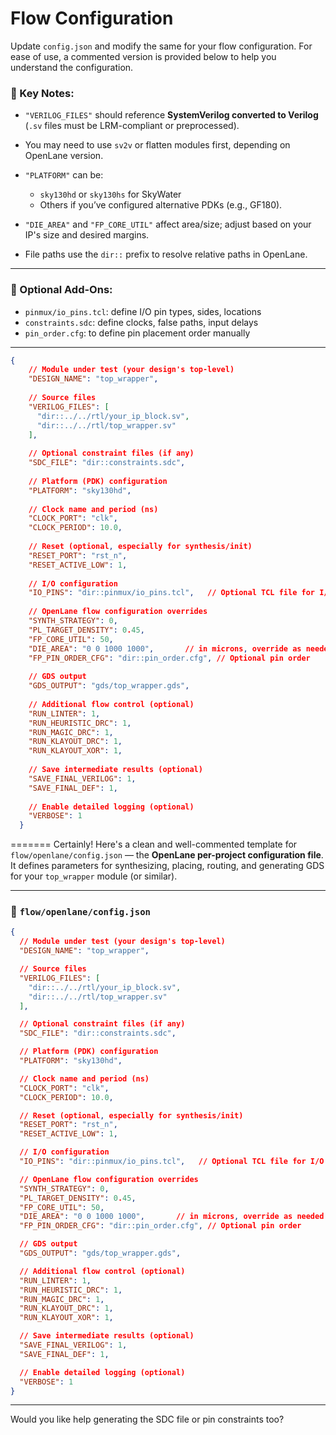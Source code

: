 # Flow Configuration

Update `config.json` and modify the same for your flow configuration. For ease of use, a commented version is provided below to help you understand the configuration.

### 📝 Key Notes:

* `"VERILOG_FILES"` should reference **SystemVerilog converted to Verilog** (`.sv` files must be LRM-compliant or preprocessed).
* You may need to use `sv2v` or flatten modules first, depending on OpenLane version.
* `"PLATFORM"` can be:

  * `sky130hd` or `sky130hs` for SkyWater
  * Others if you’ve configured alternative PDKs (e.g., GF180).
* `"DIE_AREA"` and `"FP_CORE_UTIL"` affect area/size; adjust based on your IP's size and desired margins.
* File paths use the `dir::` prefix to resolve relative paths in OpenLane.

---

### 🔧 Optional Add-Ons:

* `pinmux/io_pins.tcl`: define I/O pin types, sides, locations
* `constraints.sdc`: define clocks, false paths, input delays
* `pin_order.cfg`: to define pin placement order manually

---


```json
{
    // Module under test (your design's top-level)
    "DESIGN_NAME": "top_wrapper",
  
    // Source files
    "VERILOG_FILES": [
      "dir::../../rtl/your_ip_block.sv",
      "dir::../../rtl/top_wrapper.sv"
    ],
  
    // Optional constraint files (if any)
    "SDC_FILE": "dir::constraints.sdc",
  
    // Platform (PDK) configuration
    "PLATFORM": "sky130hd",
  
    // Clock name and period (ns)
    "CLOCK_PORT": "clk",
    "CLOCK_PERIOD": 10.0,
  
    // Reset (optional, especially for synthesis/init)
    "RESET_PORT": "rst_n",
    "RESET_ACTIVE_LOW": 1,
  
    // I/O configuration
    "IO_PINS": "dir::pinmux/io_pins.tcl",   // Optional TCL file for I/O constraints
  
    // OpenLane flow configuration overrides
    "SYNTH_STRATEGY": 0,
    "PL_TARGET_DENSITY": 0.45,
    "FP_CORE_UTIL": 50,
    "DIE_AREA": "0 0 1000 1000",       // in microns, override as needed
    "FP_PIN_ORDER_CFG": "dir::pin_order.cfg", // Optional pin order
  
    // GDS output
    "GDS_OUTPUT": "gds/top_wrapper.gds",
  
    // Additional flow control (optional)
    "RUN_LINTER": 1,
    "RUN_HEURISTIC_DRC": 1,
    "RUN_MAGIC_DRC": 1,
    "RUN_KLAYOUT_DRC": 1,
    "RUN_KLAYOUT_XOR": 1,
  
    // Save intermediate results (optional)
    "SAVE_FINAL_VERILOG": 1,
    "SAVE_FINAL_DEF": 1,
  
    // Enable detailed logging (optional)
    "VERBOSE": 1
  }
  ```

=======
Certainly! Here's a clean and well-commented template for `flow/openlane/config.json` — the **OpenLane per-project configuration file**. It defines parameters for synthesizing, placing, routing, and generating GDS for your `top_wrapper` module (or similar).

---

### 📄 `flow/openlane/config.json`

```json
{
  // Module under test (your design's top-level)
  "DESIGN_NAME": "top_wrapper",

  // Source files
  "VERILOG_FILES": [
    "dir::../../rtl/your_ip_block.sv",
    "dir::../../rtl/top_wrapper.sv"
  ],

  // Optional constraint files (if any)
  "SDC_FILE": "dir::constraints.sdc",

  // Platform (PDK) configuration
  "PLATFORM": "sky130hd",

  // Clock name and period (ns)
  "CLOCK_PORT": "clk",
  "CLOCK_PERIOD": 10.0,

  // Reset (optional, especially for synthesis/init)
  "RESET_PORT": "rst_n",
  "RESET_ACTIVE_LOW": 1,

  // I/O configuration
  "IO_PINS": "dir::pinmux/io_pins.tcl",   // Optional TCL file for I/O constraints

  // OpenLane flow configuration overrides
  "SYNTH_STRATEGY": 0,
  "PL_TARGET_DENSITY": 0.45,
  "FP_CORE_UTIL": 50,
  "DIE_AREA": "0 0 1000 1000",       // in microns, override as needed
  "FP_PIN_ORDER_CFG": "dir::pin_order.cfg", // Optional pin order

  // GDS output
  "GDS_OUTPUT": "gds/top_wrapper.gds",

  // Additional flow control (optional)
  "RUN_LINTER": 1,
  "RUN_HEURISTIC_DRC": 1,
  "RUN_MAGIC_DRC": 1,
  "RUN_KLAYOUT_DRC": 1,
  "RUN_KLAYOUT_XOR": 1,

  // Save intermediate results (optional)
  "SAVE_FINAL_VERILOG": 1,
  "SAVE_FINAL_DEF": 1,

  // Enable detailed logging (optional)
  "VERBOSE": 1
}
```

---



Would you like help generating the SDC file or pin constraints too?
